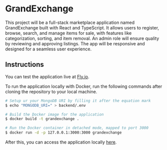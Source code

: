 # GrandExchange

This project will be a full-stack marketplace application named GrandExchange built with React and TypeScript. It allows users to register, browse, search, and manage items for sale, with features like categorization, sorting, and item removal. An admin role will ensure quality by reviewing and approving listings. The app will be responsive and designed for a seamless user experience.

## Instructions

You can test the application live at [Fly.io](https://grandexchange.fly.dev). 

To run the application locally with Docker, run the following commands after cloning the repository to your local machine. 

```bash
# Setup ur your MongoDB URI by filling it after the equation mark
$ echo "MONGODB_URI=" > backend/.env

# Build the Docker image for the application
$ docker build -t grandexchange .

# Run the Docker container in detached mode, mapped to port 3000
$ docker run -d -p 127.0.0.1:3000:3000 grandexchange
```
After this, you can access the application locally [here](http://127.0.0.1:3000).

